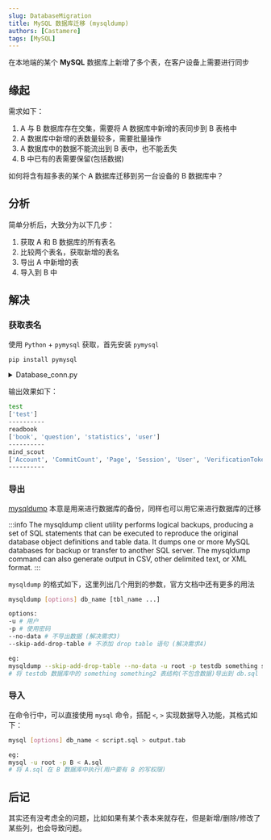 ```yaml
---
slug: DatabaseMigration
title: MySQL 数据库迁移 (mysqldump)
authors: [Castamere]
tags: [MySQL]
---
```


在本地端的某个 **MySQL** 数据库上新增了多个表，在客户设备上需要进行同步

<!--truncate-->

## 缘起

需求如下：

1. A 与 B 数据库存在交集，需要将 A 数据库中新增的表同步到 B 表格中
2. A 数据库中新增的表数量较多，需要批量操作
3. A 数据库中的数据不能流出到 B 表中，也不能丢失
4. B 中已有的表需要保留(包括数据)

如何将含有超多表的某个 A 数据库迁移到另一台设备的 B 数据库中？

## 分析

简单分析后，大致分为以下几步：

1. 获取 A 和 B 数据库的所有表名
2. 比较两个表名，获取新增的表名
3. 导出 A 中新增的表
4. 导入到 B 中

## 解决

### 获取表名

使用 `Python` + `pymysql` 获取，首先安装 `pymysql`

```bash
pip install pymysql
```

<details>
  <summary>Database_conn.py</summary>

```python showLineNumbers
import pymysql

host = "localhost"
user = "root"
password = "*******"

# 默认数据库名
sys_databases = ["information_schema", "performance_schema", "mysql", "sys"]

class my_sql:

    def __init__(self):
        self.get_db_names()

    def get_db_names(self):
        # 获取所有的非默认数据库
        self.conn = pymysql.connect(host=host, user=user, password=password)
        self.cursor = self.conn.cursor()
        self.cursor.execute("show databases")
        self.databases = [i[0] for i in list(self.cursor.fetchall())]
        self.databases = list(set(self.databases) - set(sys_databases))
        self.conn.close()
        self.cursor.close()

    def get_table_names(self, db_name):
        self.conn = pymysql.connect(host=host, user=user, password=password, db=db_name)
        self.cursor = self.conn.cursor()
        self.cursor.execute("show tables")
        tables = [i[0] for i in list(self.cursor.fetchall())]
        self.conn.close()
        self.cursor.close()
        return tables

m = my_sql()
for i in m.databases:
    print(i)
    print(m.get_table_names(i))
    print("--------------------------")
```

</details>

输出效果如下：

```bash
test
['test']
----------
readbook
['book', 'question', 'statistics', 'user']
----------
mind_scout
['Account', 'CommitCount', 'Page', 'Session', 'User', 'VerificationToken', '_prisma_migrations']
----------
```

### 导出

[mysqldump] 本意是用来进行数据库的备份，同样也可以用它来进行数据库的迁移

:::info
The mysqldump client utility performs logical backups, producing a set of SQL statements that can be executed to reproduce the original database object definitions and table data. It dumps one or more MySQL databases for backup or transfer to another SQL server. The mysqldump command can also generate output in CSV, other delimited text, or XML format.
:::

`mysqldump` 的格式如下，这里列出几个用到的参数，官方文档中还有更多的用法

```bash
mysqldump [options] db_name [tbl_name ...]

options:
-u # 用户
-p # 使用密码
--no-data # 不导出数据 (解决需求3)
--skip-add-drop-table # 不添加 drop table 语句 (解决需求4)

eg:
mysqldump --skip-add-drop-table --no-data -u root -p testdb something something2 > db.sql
# 将 testdb 数据库中的 something something2 表结构(不包含数据)导出到 db.sql 中
```

### 导入

在命令行中，可以直接使用 `mysql` 命令，搭配 `<`, `>` 实现数据导入功能，其格式如下：

```bash
mysql [options] db_name < script.sql > output.tab

eg:
mysql -u root -p B < A.sql
# 将 A.sql 在 B 数据库中执行(用户要有 B 的写权限)
```

## 后记

其实还有没考虑全的问题，比如如果有某个表本来就存在，但是新增/删除/修改了某些列，也会导致问题。

[mysqldump]: https://dev.mysql.com/doc/refman/8.4/en/mysqldump.html
